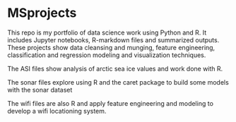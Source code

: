 # MSprojects
This repo is my portfolio of data science work using Python and R. It includes Jupyter notebooks, R-markdown files and summarized outputs. These projects show data cleansing and munging, feature engineering, classification and regression modeling and visualization techniques. 

The ASI files show analysis of arctic sea ice values and work done with R.

The sonar files explore using R and the caret package to build some models with the sonar dataset

The wifi files are also R and apply feature engineering and modeling to develop a wifi locationing system.
